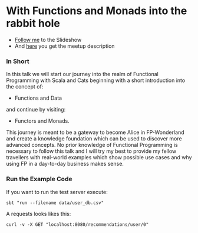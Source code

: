 # With Functions and Monads into the rabbit hole
 - [Follow me](https://pheymann.github.io/meetup-with-functions-and-monads-into-the-rabbit-hole/) to the Slideshow
 - And [here](https://www.meetup.com/de-DE/Scala-Hamburg/events/240727416/?comment_table_id=482166437&comment_table_name=event_comment) you get the meetup description
 
### In Short
In this talk we will start our journey into the realm of Functional Programming with Scala and Cats beginning with a short introduction into the concept of: 

 - Functions and Data 

and continue by visiting: 

 - Functors and Monads.

This journey is meant to be a gateway to become Alice in FP-Wonderland and create a knowledge foundation which can be used to discover more advanced concepts. No prior knowledge of Functional Programming is necessary to follow this talk and I will try my best to provide my fellow travellers with real-world examples which show possible use cases and why using FP in a day-to-day business makes sense.

### Run the Example Code
If you want to run the test server execute:

```
sbt "run --filename data/user_db.csv"
```

A requests looks likes this:

```
curl -v -X GET "localhost:8080/recommendations/user/0"
```
